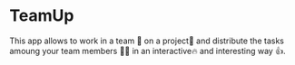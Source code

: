 # TeamUp
This app allows to work in a team 🌟 on a project📑 and distribute the tasks amoung your team members 👫👫 in an interactive🔥 and interesting way 👍. 

